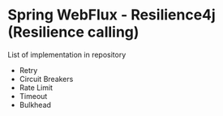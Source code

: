 # Spring WebFlux - Resilience4j (Resilience calling)

List of implementation in repository
* Retry
* Circuit Breakers
* Rate Limit
* Timeout
* Bulkhead
